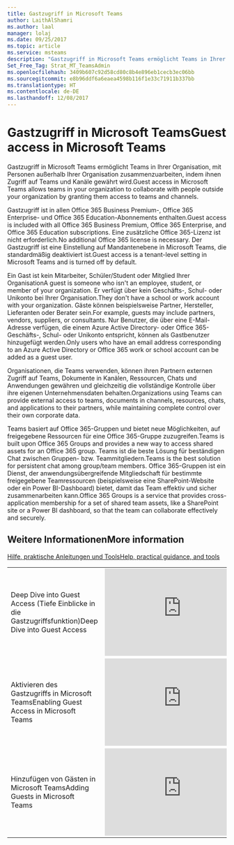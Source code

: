 ```yaml
---
title: Gastzugriff in Microsoft Teams
author: LaithAlShamri
ms.author: laal
manager: lolaj
ms.date: 09/25/2017
ms.topic: article
ms.service: msteams
description: "Gastzugriff in Microsoft Teams ermöglicht Teams in Ihrer Organisation, mit Personen außerhalb Ihrer Organisation zusammenzuarbeiten, indem ihnen Zugriff auf Teams und Kanäle gewährt wird."
Set_Free_Tag: Strat_MT_TeamsAdmin
ms.openlocfilehash: 3409b607c92d58cd80c8b4e896eb1cecb3ec06bb
ms.sourcegitcommit: e8b96ddf6a6eaea4598b116f1e33c71911b337bb
ms.translationtype: HT
ms.contentlocale: de-DE
ms.lasthandoff: 12/08/2017
---
```

<a name="guest-access-in-microsoft-teams"></a><span data-ttu-id="3aa34-103">Gastzugriff in Microsoft Teams</span><span class="sxs-lookup"><span data-stu-id="3aa34-103">Guest access in Microsoft Teams</span></span>
======================================


<span data-ttu-id="3aa34-104">Gastzugriff in Microsoft Teams ermöglicht Teams in Ihrer Organisation, mit Personen außerhalb Ihrer Organisation zusammenzuarbeiten, indem ihnen Zugriff auf Teams und Kanäle gewährt wird.</span><span class="sxs-lookup"><span data-stu-id="3aa34-104">Guest access in Microsoft Teams allows teams in your organization to collaborate with people outside your organization by granting them access to teams and channels.</span></span> 

<span data-ttu-id="3aa34-105">Gastzugriff ist in allen Office 365 Business Premium-, Office 365 Enterprise- und Office 365 Education-Abonnements enthalten.</span><span class="sxs-lookup"><span data-stu-id="3aa34-105">Guest access is included with all Office 365 Business Premium, Office 365 Enterprise, and Office 365 Education subscriptions.</span></span> <span data-ttu-id="3aa34-106">Eine zusätzliche Office 365-Lizenz ist nicht erforderlich.</span><span class="sxs-lookup"><span data-stu-id="3aa34-106">No additional Office 365 license is necessary.</span></span> <span data-ttu-id="3aa34-107">Der Gastzugriff ist eine Einstellung auf Mandantenebene in Microsoft Teams, die standardmäßig deaktiviert ist.</span><span class="sxs-lookup"><span data-stu-id="3aa34-107">Guest access is a tenant-level setting in Microsoft Teams and is turned off by default.</span></span>


<span data-ttu-id="3aa34-108">Ein Gast ist kein Mitarbeiter, Schüler/Student oder Mitglied Ihrer Organisation</span><span class="sxs-lookup"><span data-stu-id="3aa34-108">A guest is someone who isn't an employee, student, or member of your organization.</span></span> <span data-ttu-id="3aa34-109">Er verfügt über kein Geschäfts-, Schul- oder Unikonto bei Ihrer Organisation.</span><span class="sxs-lookup"><span data-stu-id="3aa34-109">They don't have a school or work account with your organization.</span></span> <span data-ttu-id="3aa34-110">Gäste können beispielsweise Partner, Hersteller, Lieferanten oder Berater sein.</span><span class="sxs-lookup"><span data-stu-id="3aa34-110">For example, guests may include partners, vendors, suppliers, or consultants.</span></span> <span data-ttu-id="3aa34-111">Nur Benutzer, die über eine E-Mail-Adresse verfügen, die einem Azure Active Directory- oder Office 365-Geschäfts-, Schul- oder Unikonto entspricht, können als Gastbenutzer hinzugefügt werden.</span><span class="sxs-lookup"><span data-stu-id="3aa34-111">Only users who have an email address corresponding to an Azure Active Directory or Office 365 work or school account can be added as a guest user.</span></span>
  
       

<span data-ttu-id="3aa34-112">Organisationen, die Teams verwenden, können ihren Partnern externen Zugriff auf Teams, Dokumente in Kanälen, Ressourcen, Chats und Anwendungen gewähren und gleichzeitig die vollständige Kontrolle über ihre eigenen Unternehmensdaten behalten.</span><span class="sxs-lookup"><span data-stu-id="3aa34-112">Organizations using Teams can provide external access to teams, documents in channels, resources, chats, and applications to their partners, while maintaining complete control over their own corporate data.</span></span>

<span data-ttu-id="3aa34-113">Teams basiert auf Office 365-Gruppen und bietet neue Möglichkeiten, auf freigegebene Ressourcen für eine Office 365-Gruppe zuzugreifen.</span><span class="sxs-lookup"><span data-stu-id="3aa34-113">Teams is built upon Office 365 Groups and provides a new way to access shared assets for an Office 365 group.</span></span> <span data-ttu-id="3aa34-114">Teams ist die beste Lösung für beständigen Chat zwischen Gruppen- bzw. Teammitgliedern.</span><span class="sxs-lookup"><span data-stu-id="3aa34-114">Teams is the best solution for persistent chat among group/team members.</span></span> <span data-ttu-id="3aa34-115">Office 365-Gruppen ist ein Dienst, der anwendungsübergreifende Mitgliedschaft für bestimmte freigegebene Teamressourcen (beispielsweise eine SharePoint-Website oder ein Power BI-Dashboard) bietet, damit das Team effektiv und sicher zusammenarbeiten kann.</span><span class="sxs-lookup"><span data-stu-id="3aa34-115">Office 365 Groups is a service that provides cross-application membership for a set of shared team assets, like a SharePoint site or a Power BI dashboard, so that the team can collaborate effectively and securely.</span></span>

    

## <a name="more-information"></a><span data-ttu-id="3aa34-116">Weitere Informationen</span><span class="sxs-lookup"><span data-stu-id="3aa34-116">More information</span></span>

 
  
    
  [<span data-ttu-id="3aa34-117">Hilfe, praktische Anleitungen und Tools</span><span class="sxs-lookup"><span data-stu-id="3aa34-117">Help, practical guidance, and tools</span></span>](support-resources.md)  
 
  

    

  
|  |  |
|---------|---------|
| <span data-ttu-id="3aa34-118">Deep Dive into Guest Access (Tiefe Einblicke in die Gastzugriffsfunktion)</span><span class="sxs-lookup"><span data-stu-id="3aa34-118">Deep Dive into Guest Access</span></span>   | <iframe width="350" height="200" src="https://www.youtube.com/embed/D8DW2Urv5y8" frameborder="0" allowfullscreen></iframe>   |
| <span data-ttu-id="3aa34-119">Aktivieren des Gastzugriffs in Microsoft Teams</span><span class="sxs-lookup"><span data-stu-id="3aa34-119">Enabling Guest Access in Microsoft Teams</span></span>   | <iframe width="350" height="200" src="https://www.youtube.com/embed/7T54KmlIHQk" frameborder="0" allowfullscreen></iframe>   |
 | <span data-ttu-id="3aa34-120">Hinzufügen von Gästen in Microsoft Teams</span><span class="sxs-lookup"><span data-stu-id="3aa34-120">Adding Guests in Microsoft Teams</span></span>   | <iframe width="350" height="200" src="https://www.youtube.com/embed/1daMBDyBLZc" frameborder="0" allowfullscreen></iframe>   | 
    

